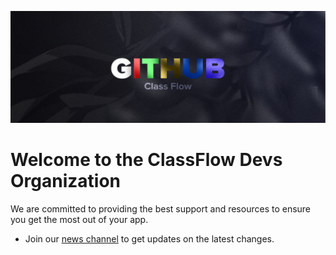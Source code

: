 ![Banner](https://github.com/Ukit-Fun-Devs/.github/blob/main/assets/github%20repository.jpg?raw=true)

# Welcome to the ClassFlow Devs Organization
We are committed to providing the best support and resources to ensure you get the most out of your app.
- Join our [news channel](https://t.me/classflow_blog) to get updates on the latest changes.
